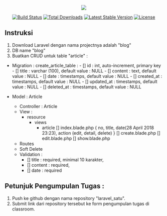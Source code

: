 <p align="center"><img src="https://laravel.com/assets/img/components/logo-laravel.svg"></p>

<p align="center">
<a href="https://travis-ci.org/laravel/framework"><img src="https://travis-ci.org/laravel/framework.svg" alt="Build Status"></a>
<a href="https://packagist.org/packages/laravel/framework"><img src="https://poser.pugx.org/laravel/framework/d/total.svg" alt="Total Downloads"></a>
<a href="https://packagist.org/packages/laravel/framework"><img src="https://poser.pugx.org/laravel/framework/v/stable.svg" alt="Latest Stable Version"></a>
<a href="https://packagist.org/packages/laravel/framework"><img src="https://poser.pugx.org/laravel/framework/license.svg" alt="License"></a>
</p>

## Instruksi


1. Download Laravel dengan nama projectnya adalah "blog"
2. DB name "blog"
3. Buatkan CRUD untuk table "article" : 

- Migration : create_article_table : 
		- [] id : int, auto-increment, primary key
		- [] title : varchar (100), default value : NULL
		- [] content : text, default value : NULL
		- [] date : timestamps, default value : NULL
		- [] created_at : timestamps, default value : NULL
		- [] updated_at : timestamps, default value : NULL
		- [] deleted_at : timestamps, default value : NULL

- Model : Article
	- Controller : Article
	- View : 
		- resource
			- views
				- article
					[] index.blade.php {
						no, title, date(28 April 2018 23:23), action (edit, detail, delete)
					}
					[] create.blade.php
					[] edit.blade.php
					[] show.blade.php
	- Routes 
	- Soft Delete
	- Validation : 
		- [] title : required, minimal 10 karakter,
		- [] content : required, 
		- [] date : required 

## Petunjuk Pengumpulan Tugas :
1. Push ke github dengan nama repository "laravel_satu".
2. Submit link dari repository tersebut ke form pengumpulan tugas di classroom.